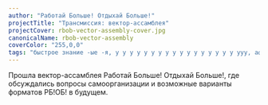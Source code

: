 ```yaml
---
author: "Работай Больше! Отдыхай Больше!"
projectTitle: "Трансмиссия: вектор-ассамблея"
projectCover: rbob-vector-assembly-cover.jpg
canonicalName: rbob-vector-assembly
coverColor: "255,0,0"
tags: "быстрое знание -ые -я, у у у у у у у у у у у у у у у у у ууу, аффективный труд, спонтанная низовая альтернатива, производственная драма, психодата, все всем"
---
```


Прошла вектор-ассамблея Работай Больше! Отдыхай Больше!, где обсуждались вопросы самоорганизации и возможные варианты форматов РБ!ОБ! в будущем.
